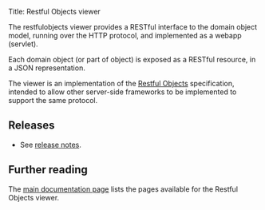 Title: Restful Objects viewer

The restfulobjects viewer provides a RESTful interface to the domain object model, running over the HTTP protocol, and implemented as a webapp (servlet).

Each domain object (or part of object) is exposed as a RESTful resource, in a JSON representation.

The viewer is an implementation of the [Restful Objects](http://restfulobjects.org) specification, intended to allow other server-side frameworks to be implemented to support the same protocol.


## Releases

- See [release notes](release-notes/about.html).

## Further reading

The [main documentation page](../../../documentation.html#restfulobjects-viewer) lists the pages available for the Restful Objects viewer.
